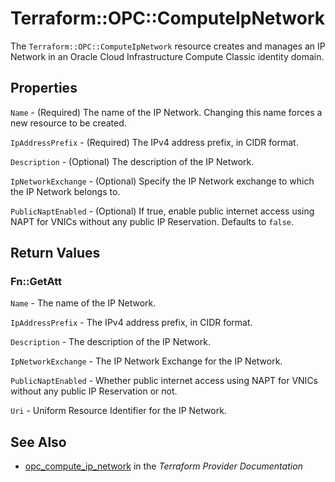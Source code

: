 # Terraform::OPC::ComputeIpNetwork

The ``Terraform::OPC::ComputeIpNetwork`` resource creates and manages an IP Network in an Oracle Cloud Infrastructure Compute Classic identity domain.

## Properties

`Name` - (Required) The name of the IP Network. Changing this name forces a new resource to be created.

`IpAddressPrefix` - (Required) The IPv4 address prefix, in CIDR format.

`Description` - (Optional) The description of the IP Network.

`IpNetworkExchange` - (Optional) Specify the IP Network exchange to which the IP Network belongs to.

`PublicNaptEnabled` - (Optional) If true, enable public internet access using NAPT for VNICs without any public IP Reservation. Defaults to `false`.


## Return Values

### Fn::GetAtt

`Name` - The name of the IP Network.

`IpAddressPrefix` - The IPv4 address prefix, in CIDR format.

`Description` - The description of the IP Network.

`IpNetworkExchange` - The IP Network Exchange for the IP Network.

`PublicNaptEnabled` - Whether public internet access using NAPT for VNICs without any public IP Reservation or not.

`Uri` - Uniform Resource Identifier for the IP Network.

## See Also

* [opc_compute_ip_network](https://www.terraform.io/docs/providers/opc/r/compute_ip_network.html) in the _Terraform Provider Documentation_